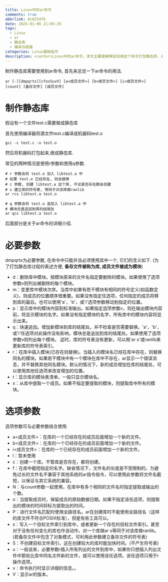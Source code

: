 ```yaml
---
title: Linux中的ar命令
comments: true
abbrlink: 8c6254fb
date: 2025-01-06 21:05:29
tags:
  - Linux
  - ar
  - 静态库
  - 编译与链接
categories: Linux基础指令
description: <center>Linux中的ar命令，本文主要是解释如何用这个命令打包静态库，以供 C/C++ 使用。</center>
---
```


制作静态库需要使用到ar命令, 首先来总览一下ar命令的用法.

```shell
ar [-][dmpqrtx][cfosSuvV] [a<成员文件>] [b<成员文件>] [i<成员文件>] [count] [备存文件] [成员文件]
```

<!--more1-->

# 制作静态库

假设有一个文件test.c需要做成静态库

首先使用编译器将源文件test.c编译成机器码test.o

```shell
gcc -c test.c -o test.o
```

然后将机器码打包起来,做成静态库.

常见的两种情况是使用r参数和使用q参数.

```shell
# r 参数会将 test.o 加入 libtest.a 中
# 如果 test.o 已经存在, 则会替换
# c 参数, 创建 libtest.a 这个库, 不论是否存在都会创建
# s 建立库的符号表, 等同于对该库做ranlib
ar rcs libtest.a test.o
```

```shell
# q 参数会将 test.o 追加入 libtest.a 中
# 模块总是追加到库的结尾处
ar qcs libtest.a test.o
```

后面部分是关于ar命令的详细介绍.


# 必要参数

dmpqrtx为必要参数, 在命令中只能并且必须使用其中一个, 它们的含义如下. (为了打包静态库过程的表述方便, **备存文件被称为库, 成员文件被成为模块**)

- d：删除库中模块。按模块原来的文件名指定要删除的模块。如果使用了选项参数v则列出被删除的每个模块。
- m：变更库中模块次序。当库中如果有若干模块有相同的符号定义(如函数定义)，则成员的位置顺序很重要。如果没有指定任选项，任何指定的成员将移到库的最后。也可以使用'a'，'b'，或'i'选项参数移动到指定的位置。
- p：显示库中的模块内容到标准输出。如果指定选项参数v，则在输出模块内容前，将显示模块的名字。如果没有指定模块的名字，所有库中的模块内容将显示出来。
- q：快速追加。增加新模块到库的结尾处。并不检查是否需要替换。'a'，'b'，或'i'任选项对此操作没有影响，模块总是追加到库的结尾处。如果使用了选项参数v则列出每个模块。 这时，库的符号表没有更新，可以用'ar s'或ranlib来更新库的符号表索引。
- r：在库中插入模块(已存在则替换)。当插入的模块名已经在库中存在，则替换同名的模块。如果若干模块中有一个模块在库中不存在，ar显示一个错误消息，并不替换其他同名模块。默认的情况下，新的成员增加在库的结尾处，可以使用其他任选项来改变增加的位置。
- t：显示库的模块表清单。一般只显示模块名。
- x：从库中提取一个成员。如果不指定要提取的模块，则提取库中所有的模块。

# 选项参数

选项参数可与必要参数结合使用. 

- a<成员文件>：在库的一个已经存在的成员后面增加一个新的文件。
- b<成员文件>：在库的一个已经存在的成员前面增加一个新的文件。
- i<成员文件>：在库的一个已经存在的成员前面增加一个新的文件。
- l：暂未使用
- c：创建一个库。不管库是否存在，都将创建。
- f：在库中截短指定的名字。缺省情况下，文件名的长度是不受限制的，为避免过长的文件名不兼容于其他系统的ar指令指令，可以使用此参数将文件名截短，以保证与其它系统的兼容。
- N：与count参数一起使用，在库中有多个相同的文件名时指定提取或输出的个数。
- o：当提取成员时，保留成员的原始数据日期。如果不指定该任选项，则提取出的模块的时间将标为提取出的时间。
- P：进行文件名匹配时使用全路径名。ar在创建库时不能使用全路径名（这样的库文件不符合POSIX标准），但是有些工具可以。
- s：写入一个目标文件索引到库中，或者更新一个存在的目标文件索引。甚至对于没有任何变化的库也作该动作。对一个库做ar s等同于对该库做ranlib。(若备存文件中包含了对象模式，可利用此参数建立备存文件的符号表)
- S：不创建目标文件索引，这在创建较大的库时能加快时间。(不产生符号表)
- u：一般说来，必要参数r插入所有列出的文件到库中，如果你只想插入列出文件中那些比库中同名文件新的文件，就可以使用该任选项。该任选项只用于r操作选项。
- v：命令执行时显示详细的信息。。
- V：显示ar的版本。

